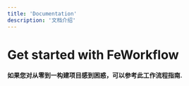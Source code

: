 ```yaml
---
title: 'Documentation'
description: '文档介绍'
---
```


# Get started with FeWorkflow


#### 如果您对从零到一构建项目感到困惑，可以参考此工作流程指南.
